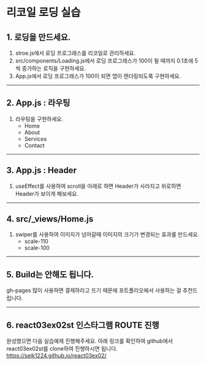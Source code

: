 # 리코일 로딩 실습

## 1. 로딩을 만드세요.

1. stroe.js에서 로딩 프로그래스를 리코일로 관리하세요.
2. src/components/Loading.js에서 로딩 프로그래스가 100이 될 때까지 0.1초에 5씩 증가하는 로직을 구현하세요.
3. App.js에서 로딩 프로그래스가 100이 되면 앱이 렌더링되도록 구현하세요.

---

## 2. App.js : 라우팅

1. 라우팅을 구현하세요.
   - Home
   - About
   - Services
   - Contact

---

## 3. App.js : Header

1. useEffect를 사용하여
   scroll을 아래로 하면 Header가 사라지고
   위로하면 Header가 보이게 해보세요.

---

## 4. src/\_views/Home.js

1. swiper를 사용하여 이미지가 넘어갈때 이미지의 크기가 변경되는 효과를 만드세요.
   - scale-110
   - scale-100

---

## 5. Build는 안해도 됩니다.

gh-pages 많이 사용하면 결제하라고 뜨기 때문에
포트폴리오에서 사용하는 걸 추천드립니다.

---

## 6. react03ex02st 인스타그램 ROUTE 진행

완성했으면 다음 실습예제 진행해주세요.
아래 링크를 확인하여 github에서 react03ex02st를 clone하여 진행하시면 됩니다.
https://seik1224.github.io/react03ex02/

